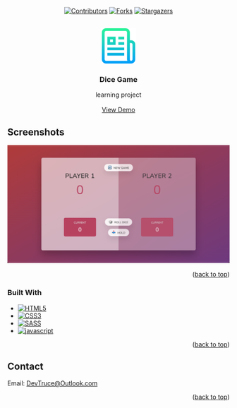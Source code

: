 <a id="readme-top"></a>

<div align="center">

[![Contributors][contributors-icon]][contributors-link]
[![Forks][forks-icon]][forks-link]
[![Stargazers][stars-icon]][stars-link]

</div>

<!-- PROJECT LOGO -->
<br />
<div align="center">
  <a href="https://github.com/DevTruce/dice-game">
    <img src="logo.png" alt="Logo" width="80" height="80">
  </a>

<h3 align="center">Dice Game</h3>

  <p align="center">
    learning project
    <br />
    <br />
    <a href="https://devtruce.github.io/dice-game/" target="_blank">View Demo</a>
  </p>
</div>

<!-- ABOUT THE PROJECT -->

## Screenshots

[![Product Name Screen Shot][product-screenshot]](product-link)

<p align="right">(<a href="#readme-top">back to top</a>)</p>

### Built With

- [![HTML5][html5-icon]][html5-link]
- [![CSS3][css3-icon]][css3-link]
- [![SASS][sass-icon]][sass-link]
- [![javascript][javascript-icon]][javascript-link]

<p align="right">(<a href="#readme-top">back to top</a>)</p>

<!-- CONTACT -->

## Contact

Email: [DevTruce@Outlook.com]()

<p align="right">(<a href="#readme-top">back to top</a>)</p>

<!-- #### MARKDOWN LINKS & IMAGES #### -->

<!-- ## GitHub ##-->
<!-- links -->

[contributors-link]: https://github.com/DevTruce/dice-game/graphs/contributors
[forks-link]: https://github.com/DevTruce/dice-game/network/members
[stars-link]: https://github.com/DevTruce/dice-game/stargazers

<!-- icons -->

[contributors-icon]: https://img.shields.io/github/contributors/DevTruce/dice-game.svg?style=for-the-badge
[forks-icon]: https://img.shields.io/github/forks/DevTruce/dice-game.svg?style=for-the-badge
[stars-icon]: https://img.shields.io/github/stars/DevTruce/dice-game.svg?style=for-the-badge

<!-- ## Project ## -->

[product-screenshot]: screenshot.png
[product-link]: https://devtruce.github.io/dice-game/

<!-- ## Tech & Tools ## -->
<!-- links -->

[html5-link]: https://html-icon/
[css3-link]: https://css3-icon/
[sass-link]: https://sass-lang.com/
[javascript-link]: https://www.javascript-icon/

<!-- icons -->

[html5-icon]: https://img.shields.io/badge/HTML5-orange?style=for-the-badge&logo=html5&logoColor=white
[css3-icon]: https://img.shields.io/badge/CSS3-blue?style=for-the-badge&logo=CSS3&logoColor=white
[sass-icon]: https://img.shields.io/badge/SASS-AA77FF?style=for-the-badge&logo=SASS&logoColor=white
[javascript-icon]: https://img.shields.io/badge/Javascript-FCE22A?style=for-the-badge&logo=javascript&logoColor=black

